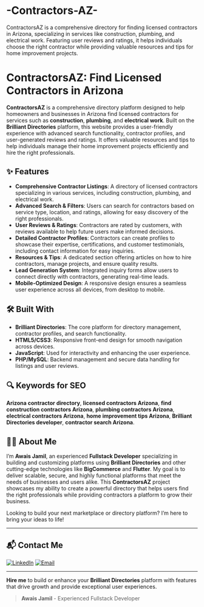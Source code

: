 # -Contractors-AZ-
ContractorsAZ is a comprehensive directory for finding licensed contractors in Arizona, specializing in services like construction, plumbing, and electrical work. Featuring user reviews and ratings, it helps individuals choose the right contractor while providing valuable resources and tips for home improvement projects.
# ContractorsAZ: Find Licensed Contractors in Arizona

**ContractorsAZ** is a comprehensive directory platform designed to help homeowners and businesses in Arizona find licensed contractors for services such as **construction**, **plumbing**, and **electrical work**. Built on the **Brilliant Directories** platform, this website provides a user-friendly experience with advanced search functionality, contractor profiles, and user-generated reviews and ratings. It offers valuable resources and tips to help individuals manage their home improvement projects efficiently and hire the right professionals.


## ✨ Features

- **Comprehensive Contractor Listings**: A directory of licensed contractors specializing in various services, including construction, plumbing, and electrical work.
- **Advanced Search & Filters**: Users can search for contractors based on service type, location, and ratings, allowing for easy discovery of the right professionals.
- **User Reviews & Ratings**: Contractors are rated by customers, with reviews available to help future users make informed decisions.
- **Detailed Contractor Profiles**: Contractors can create profiles to showcase their expertise, certifications, and customer testimonials, including contact information for easy inquiries.
- **Resources & Tips**: A dedicated section offering articles on how to hire contractors, manage projects, and ensure quality results.
- **Lead Generation System**: Integrated inquiry forms allow users to connect directly with contractors, generating real-time leads.
- **Mobile-Optimized Design**: A responsive design ensures a seamless user experience across all devices, from desktop to mobile.

## 🛠️ Built With

- **Brilliant Directories**: The core platform for directory management, contractor profiles, and search functionality.
- **HTML5/CSS3**: Responsive front-end design for smooth navigation across devices.
- **JavaScript**: Used for interactivity and enhancing the user experience.
- **PHP/MySQL**: Backend management and secure data handling for listings and user reviews.

## 🔍 Keywords for SEO

**Arizona contractor directory**, **licensed contractors Arizona**, **find construction contractors Arizona**, **plumbing contractors Arizona**, **electrical contractors Arizona**, **home improvement tips Arizona**, **Brilliant Directories developer**, **contractor search Arizona**.

## 👨‍💻 About Me

I’m **Awais Jamil**, an experienced **Fullstack Developer** specializing in building and customizing platforms using **Brilliant Directories** and other cutting-edge technologies like **BigCommerce** and **Flutter**. My goal is to deliver scalable, secure, and highly functional platforms that meet the needs of businesses and users alike. This **ContractorsAZ** project showcases my ability to create a powerful directory that helps users find the right professionals while providing contractors a platform to grow their business.

Looking to build your next marketplace or directory platform? I’m here to bring your ideas to life!

---

## 📬 Contact Me

[![LinkedIn](https://img.shields.io/badge/LinkedIn-Connect-blue?style=for-the-badge&logo=linkedin)](https://www.linkedin.com/in/awais-jamil/)
[![Email](https://img.shields.io/badge/Email-Contact%20Me-orange?style=for-the-badge&logo=gmail)](mailto:awaisjamil.dev@gmail.com)

---

**Hire me** to build or enhance your **Brilliant Directories** platform with features that drive growth and provide exceptional user experiences.
> **Awais Jamil** - Experienced Fullstack Developer
